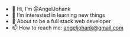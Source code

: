 - 👋 Hi, I’m @AngelJohank
- 👀 I’m interested in learning new things
- 🌱 About to be a full stack web developer
- 📫 How to reach me: angeljohank@gmail.com

<!---
AngelJohank/AngelJohank is a ✨ special ✨ repository because its `README.md` (this file) appears on your GitHub profile.
You can click the Preview link to take a look at your changes.
--->

